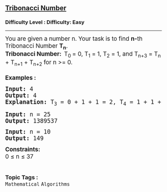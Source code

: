 <h2><a href="https://www.geeksforgeeks.org/problems/tribonacci-number/1?itm_source=geeksforgeeks&itm_medium=article&itm_campaign=practice_card">Tribonacci Number</a></h2><h3>Difficulty Level : Difficulty: Easy</h3><hr><div class="problems_problem_content__Xm_eO"><p><span style="font-size: 14pt;">You are given a number n. Your task is to find <strong>n-</strong>th Tribonacci Number <strong>T<sub>n</sub></strong>.<br><strong>Tribonacci Number:&nbsp;&nbsp;</strong>T<sub>0 </sub>= 0, T<sub>1</sub> = 1, T<sub>2</sub> = 1, and T<sub>n+3</sub> = T<sub>n</sub> + T<sub>n+1</sub> + T<sub>n+2</sub> for n &gt;= 0.<br><br><strong>Examples :</strong></span></p>
<pre><span style="font-size: 14pt;"><strong>Input: </strong>4
<strong>Output:</strong> 4
<strong>Explanation:</strong> T<sub>3</sub> = 0 + 1 + 1 = 2, T<sub>4</sub> = 1 + 1 + 2 = 4</span></pre>
<pre><span style="font-size: 14pt;"><strong>Input: </strong>n = 25
<strong>Output:</strong> 1389537<br></span></pre>
<pre><span style="font-size: 14pt;"><strong>Input: </strong>n = 10
<strong>Output:</strong> 149</span></pre>
<p><span style="font-size: 14pt;"><strong>Constraints:</strong><br>0 ≤ n ≤ 37</span></p></div><br><p><span style=font-size:18px><strong>Topic Tags : </strong><br><code>Mathematical</code>&nbsp;<code>Algorithms</code>&nbsp;